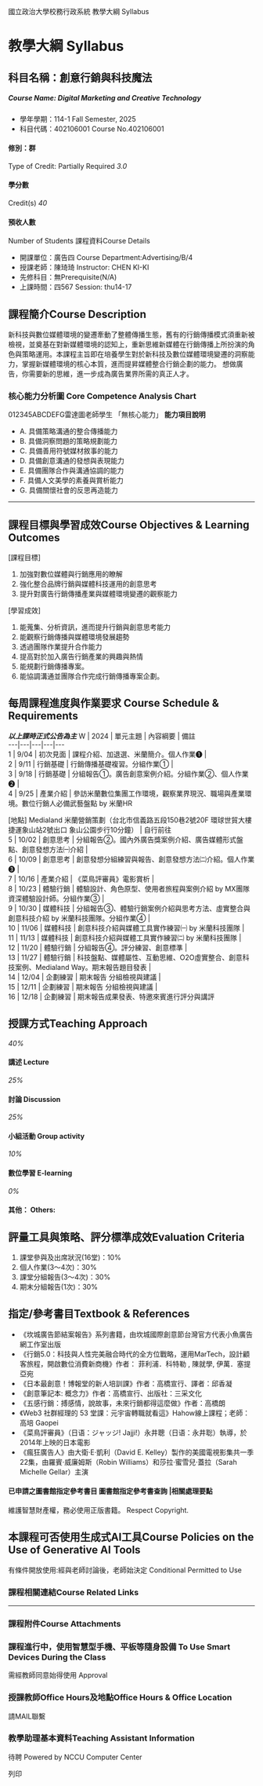 國立政治大學校務行政系統 教學大綱 Syllabus
# 教學大綱 Syllabus
##  科目名稱：創意行銷與科技魔法
#####  Course Name: Digital Marketing and Creative Technology
  * 學年學期：114-1 Fall Semester, 2025 
  * 科目代碼：402106001 Course No.402106001


#### 修別：群
Type of Credit: Partially Required 
_3.0_
#### 學分數
Credit(s)
_40_
#### 預收人數
Number of Students
課程資料Course Details
  * 開課單位：廣告四 Course Department:Advertising/B/4 
  * 授課老師：陳琦琦 Instructor: CHEN KI-KI 
  * 先修科目：無Prerequisite(N/A)
  * 上課時間：四567 Session: thu14-17


##  課程簡介Course Description
新科技與數位媒體環境的變遷牽動了整體傳播生態，舊有的行銷傳播模式須重新被檢視，並奠基在對新媒體環境的認知上，重新思維新媒體在行銷傳播上所扮演的角色與策略運用。本課程主旨即在培養學生對於新科技及數位媒體環境變遷的洞察能力，掌握新媒體環境的核心本質，進而提昇媒體整合行銷企劃的能力。
想做廣告，你需要新的思維，進一步成為廣告業界所需的真正人才。
###  核心能力分析圖 Core Competence Analysis Chart
012345ABCDEFG雷達圖老師學生
「無核心能力」 
**能力項目說明**
  * A. 具備策略溝通的整合傳播能力
  * B. 具備洞察問題的策略規劃能力
  * C. 具備善用符號媒材敘事的能力
  * D. 具備創意溝通的發想與表現能力
  * E. 具備團隊合作與溝通協調的能力
  * F. 具備人文美學的素養與賞析能力
  * G. 具備關懷社會的反思再造能力


* * *
##  課程目標與學習成效Course Objectives & Learning Outcomes 
[課程目標]
  1. 加強對數位媒體與行銷應用的瞭解
  2. 強化整合品牌行銷與媒體科技運用的創意思考
  3. 提升對廣告行銷傳播產業與媒體環境變遷的觀察能力


[學習成效]
  1. 能蒐集、分析資訊，進而提升行銷與創意思考能力
  2. 能觀察行銷傳播與媒體環境發展趨勢
  3. 透過團隊作業提升合作能力
  4. 提高對於加入廣告行銷產業的興趣與熱情
  5. 能規劃行銷傳播專案。
  6. 能協調溝通並團隊合作完成行銷傳播專案企劃。


##  每周課程進度與作業要求 Course Schedule & Requirements
***以上課時正式公告為主***
W |  2024 |  單元主題 |  內容綱要 |  備註  
---|---|---|---|---  
1 |  9/04 |  初次見面 |  課程介紹、加退選、米蘭簡介。個人作業➊ |   
2 |  9/11 |  行銷基礎 |  行銷傳播基礎複習。分組作業① |   
3 |  9/18 |  行銷基礎 |  分組報告①。廣告創意案例介紹。分組作業②、個人作業➋ |   
4 |  9/25 |  產業介紹 |  參訪米蘭數位集團工作環境，觀察業界現況、職場與產業環境。數位行銷人必備武藝盤點 by 米蘭HR  
  
[地點] Medialand 米蘭營銷策劃（台北市信義路五段150巷2號20F 環球世貿大樓 捷運象山站2號出口 象山公園步行10分鐘） |  自行前往  
5 |  10/02 |  創意思考 |  分組報告②。國內外廣告獎案例介紹、廣告媒體形式盤點、創意發想方法㈠介紹 |   
6 |  10/09 |  創意思考 |  創意發想分組練習與報告、創意發想方法㈡介紹。個人作業➌ |   
7 |  10/16 |  產業介紹 |  《菜鳥評審員》電影賞析 |   
8 |  10/23 |  體驗行銷 |  體驗設計、角色原型、使用者旅程與案例介紹 by MX團隊資深體驗設計師。分組作業③ |   
9 |  10/30 |  媒體科技 |  分組報告③、體驗行銷案例介紹與思考方法、虛實整合與創意科技介紹 by 米蘭科技團隊。分組作業④ |   
10 |  11/06 |  媒體科技 |  創意科技介紹與媒體工具實作練習㈠ by 米蘭科技團隊 |   
11 |  11/13 |  媒體科技 |  創意科技介紹與媒體工具實作練習㈡ by 米蘭科技團隊 |   
12 |  11/20 |  體驗行銷 |  分組報告④。評分練習、創意標準 |   
13 |  11/27 |  體驗行銷 |  科技盤點、媒體屬性、互動思維、O2O虛實整合、創意科技案例、Medialand Way。期末報告題目發表 |   
14 |  12/04 |  企劃練習 |  期末報告 分組檢視與建議 |   
15 |  12/11 |  企劃練習 |  期末報告 分組檢視與建議 |   
16 |  12/18 |  企劃練習 |  期末報告成果發表、特邀來賓進行評分與講評  
##  授課方式Teaching Approach
_40%_
####  講述 Lecture
_25%_
####  討論 Discussion
_25%_
####  小組活動 Group activity
_10%_
####  數位學習 E-learning
_0%_
####  其他： Others:
##  評量工具與策略、評分標準成效Evaluation Criteria
  1. 課堂參與及出席狀況(16堂)：10%
  2. 個人作業(3～4次)：30%
  3. 課堂分組報告(3～4次)：30%
  4. 期末分組報告(1次)：30%


##  指定/參考書目Textbook & References
  * 《坎城廣告節結案報告》系列書籍，由坎城國際創意節台灣官方代表小魚廣告網工作室出版
  * 《行銷5.0：科技與人性完美融合時代的全方位戰略，運用MarTech，設計顧客旅程，開啟數位消費新商機》作者： 菲利浦．科特勒 , 陳就學, 伊萬．塞提亞宛
  * 《日本最創意！博報堂的新人培訓課》作者：高橋宣行、譯者：邱香凝
  * 《創意筆記本: 概念力》作者：高橋宣行、出版社：三采文化
  * 《五感行銷：搏感情，說故事，未來行銷都得這麼做》作者：高橋朗
  * 《Web3 社群經理的 53 堂課：元宇宙轉職就看這》Hahow線上課程；老師：高培 Gaopei
  * 《菜鳥評審員》（日语：ジャッジ! Jajji!）永井聰（日语：永井聡）執導，於2014年上映的日本電影
  * 《瘋狂廣告人》由大衛·E·凱利（David E. Kelley）製作的美國電視影集共一季22集，由羅賓·威廉姆斯（Robin Williams）和莎拉·蜜雪兒·蓋拉（Sarah Michelle Gellar）主演


####  已申請之圖書館指定參考書目  圖書館指定參考書查詢 |相關處理要點
維護智慧財產權，務必使用正版書籍。 Respect Copyright.
##  本課程可否使用生成式AI工具Course Policies on the Use of Generative AI Tools
有條件開放使用:經與老師討論後，老師始決定 Conditional Permitted to Use 
###  課程相關連結Course Related Links
* * *
###  課程附件Course Attachments
###  課程進行中，使用智慧型手機、平板等隨身設備 To Use Smart Devices During the Class
需經教師同意始得使用  Approval
###  授課教師Office Hours及地點Office Hours & Office Location
請MAIL聯繫
###  教學助理基本資料Teaching Assistant Information
待聘
Powered by NCCU Computer Center
  
列印
